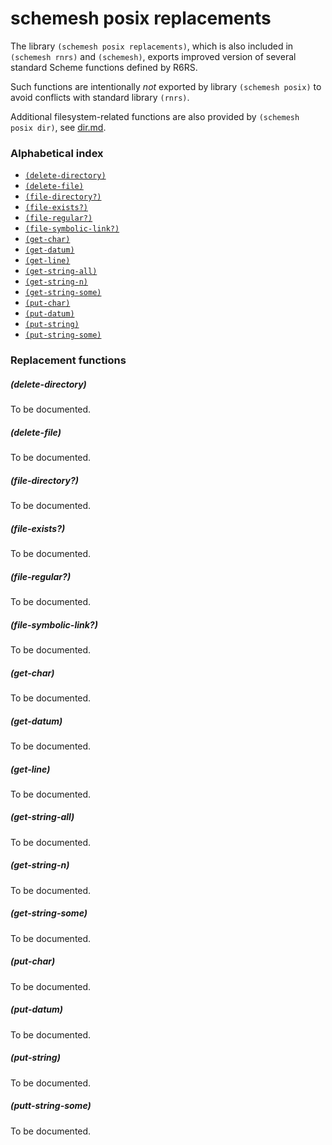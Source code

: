 # schemesh posix replacements

The library `(schemesh posix replacements)`, which is also included in `(schemesh rnrs)` and `(schemesh)`,
exports improved version of several standard Scheme functions defined by R6RS.

Such functions are intentionally *not* exported by library `(schemesh posix)`
to avoid conflicts with standard library `(rnrs)`.

Additional filesystem-related functions are also provided by `(schemesh posix dir)`, see [dir.md](dir.md).

### Alphabetical index

* [`(delete-directory)`](#delete-directory)
* [`(delete-file)`](#delete-file)
* [`(file-directory?)`](#file-directory?)
* [`(file-exists?)`](#file-exists?)
* [`(file-regular?)`](#file-regular?)
* [`(file-symbolic-link?)`](#file-symbolic-link?)
* [`(get-char)`](#get-char)
* [`(get-datum)`](#get-datum)
* [`(get-line)`](#get-line)
* [`(get-string-all)`](#get-string-all)
* [`(get-string-n)`](#get-string-n)
* [`(get-string-some)`](#get-string-some)
* [`(put-char)`](#put-char)
* [`(put-datum)`](#put-datum)
* [`(put-string)`](#put-string)
* [`(put-string-some)`](#put-string-some)

### Replacement functions

##### (delete-directory)
To be documented.

##### (delete-file)
To be documented.

##### (file-directory?)
To be documented.

##### (file-exists?)
To be documented.

##### (file-regular?)
To be documented.

##### (file-symbolic-link?)
To be documented.

##### (get-char)
To be documented.

##### (get-datum)
To be documented.

##### (get-line)
To be documented.

##### (get-string-all)
To be documented.

##### (get-string-n)
To be documented.

##### (get-string-some)
To be documented.

##### (put-char)
To be documented.

##### (put-datum)
To be documented.

##### (put-string)
To be documented.

##### (putt-string-some)
To be documented.

